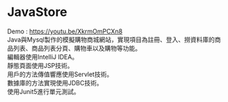 # JavaStore
  
Demo : https://youtu.be/XkrmOmPCXn8  
Java與Mysql製作的模擬購物商城網站，實現項目為註冊、登入、撈資料庫的商品列表、商品列表分頁、購物車以及購物等功能。  
編輯器使用IntelliJ IDEA。  
靜態頁面使用JSP技術。  
用戶的方法傳值響應使用Servlet技術。  
數據庫的方法實現使用JDBC技術。  
使用Junit5進行單元測試。  
